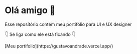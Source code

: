 # Olá amigo 🦚

Esse reposítório contém meu portifólio para UI e UX designer
<p>👇 Se liga como ele está ficando 👇</p>
[Meu portifolio](https://gustavoandrade.vercel.app/)
